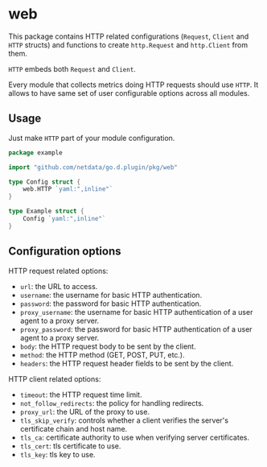 # web

This package contains HTTP related configurations (`Request`, `Client` and `HTTP` structs) and functions to
create `http.Request` and `http.Client` from them.

`HTTP` embeds both `Request` and `Client`. 

Every module that collects metrics doing HTTP requests should use `HTTP`.
It allows to have same set of user configurable options across all modules.

## Usage

Just make `HTTP` part of your module configuration.

```go
package example

import "github.com/netdata/go.d.plugin/pkg/web"

type Config struct {
	web.HTTP `yaml:",inline"`
}

type Example struct {
	Config `yaml:",inline"`
}
```

## Configuration options

HTTP request related options:

-   `url`: the URL to access.
-   `username`: the username for basic HTTP authentication.
-   `password`: the password for basic HTTP authentication.
-   `proxy_username`: the username for basic HTTP authentication of a user agent to a proxy server.
-   `proxy_password`: the password for basic HTTP authentication of a user agent to a proxy server.
-   `body`: the HTTP request body to be sent by the client.
-   `method`: the HTTP method (GET, POST, PUT, etc.).
-   `headers`: the HTTP request header fields to be sent by the client.

HTTP client related options:

-   `timeout`: the HTTP request time limit.
-   `not_follow_redirects`: the policy for handling redirects.
-   `proxy_url`: the URL of the proxy to use.
-   `tls_skip_verify`: controls whether a client verifies the server's certificate chain and host name.
-   `tls_ca`: certificate authority to use when verifying server certificates.
-   `tls_cert`: tls certificate to use.
-   `tls_key`: tls key to use.

